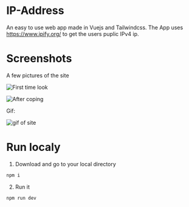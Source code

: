 # IP-Address
An easy to use web app made in Vuejs and Tailwindcss.
The App uses https://www.ipify.org/ to get the users 
puplic IPv4 ip.


# Screenshots
A few pictures of the site 

![First time look](https://user-images.githubusercontent.com/76884340/147294115-6c2d95e8-5cf5-48f4-ae4a-ae91eecb01d8.png)


![After coping](https://user-images.githubusercontent.com/76884340/147285141-3841d60a-a820-44a0-b112-b0b1abe745c1.png)


Gif:

![gif of site](https://user-images.githubusercontent.com/76884340/147285399-c38bc174-e74f-4cfb-b7f4-41105499a155.gif)


# Run localy

1. Download and go to your local directory

```md
npm i
```
2. Run it

```md
npm run dev
